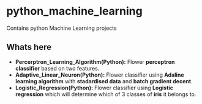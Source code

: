 # python_machine_learning
Contains python Machine Learning projects 

## Whats here
- **Percerptron_Learning_Algorithm(Python):** Flower **perceptron classifier** based on two features.
- **Adaptive_Linear_Neuron(Python):** Flower classifier using **Adaline learning algorithm** with **stadardised data** and **batch gradient decent**.
- **Logistic_Regression(Python):** Flower classifier using **Logistic regression** which will determine which of 3 classes of **iris** it belongs to.
